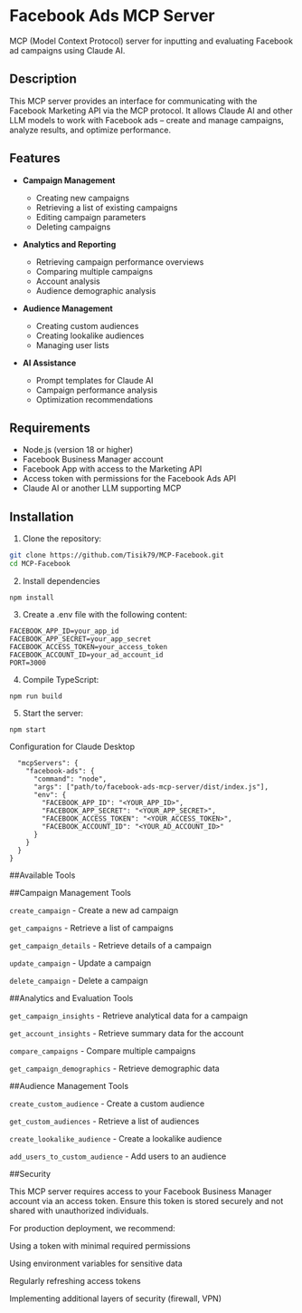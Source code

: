 # Facebook Ads MCP Server

MCP (Model Context Protocol) server for inputting and evaluating Facebook ad campaigns using Claude AI.

## Description

This MCP server provides an interface for communicating with the Facebook Marketing API via the MCP protocol. It allows Claude AI and other LLM models to work with Facebook ads – create and manage campaigns, analyze results, and optimize performance.

## Features

- **Campaign Management**
  - Creating new campaigns
  - Retrieving a list of existing campaigns
  - Editing campaign parameters
  - Deleting campaigns

- **Analytics and Reporting**
  - Retrieving campaign performance overviews
  - Comparing multiple campaigns
  - Account analysis
  - Audience demographic analysis

- **Audience Management**
  - Creating custom audiences
  - Creating lookalike audiences
  - Managing user lists

- **AI Assistance**
  - Prompt templates for Claude AI
  - Campaign performance analysis
  - Optimization recommendations

## Requirements

- Node.js (version 18 or higher)
- Facebook Business Manager account
- Facebook App with access to the Marketing API
- Access token with permissions for the Facebook Ads API
- Claude AI or another LLM supporting MCP

## Installation

1. Clone the repository:
```bash
git clone https://github.com/Tisik79/MCP-Facebook.git
cd MCP-Facebook
```

2. Install dependencies
```
npm install
```

3. Create a .env file with the following content:
```
FACEBOOK_APP_ID=your_app_id
FACEBOOK_APP_SECRET=your_app_secret
FACEBOOK_ACCESS_TOKEN=your_access_token
FACEBOOK_ACCOUNT_ID=your_ad_account_id
PORT=3000
```

4. Compile TypeScript:
```
npm run build
```

5. Start the server:
```
npm start
```

Configuration for Claude Desktop
```{
  "mcpServers": {
    "facebook-ads": {
      "command": "node",
      "args": ["path/to/facebook-ads-mcp-server/dist/index.js"],
      "env": {
        "FACEBOOK_APP_ID": "<YOUR_APP_ID>",
        "FACEBOOK_APP_SECRET": "<YOUR_APP_SECRET>",
        "FACEBOOK_ACCESS_TOKEN": "<YOUR_ACCESS_TOKEN>",
        "FACEBOOK_ACCOUNT_ID": "<YOUR_AD_ACCOUNT_ID>"
      }
    }
  }
}
```

##Available Tools

##Campaign Management Tools

```create_campaign``` - Create a new ad campaign

```get_campaigns``` - Retrieve a list of campaigns

```get_campaign_details``` - Retrieve details of a campaign

```update_campaign``` - Update a campaign

```delete_campaign``` - Delete a campaign

##Analytics and Evaluation Tools

```get_campaign_insights``` - Retrieve analytical data for a campaign

```get_account_insights``` - Retrieve summary data for the account

```compare_campaigns``` - Compare multiple campaigns

```get_campaign_demographics``` - Retrieve demographic data

##Audience Management Tools

```create_custom_audience``` - Create a custom audience

```get_custom_audiences``` - Retrieve a list of audiences

```create_lookalike_audience``` - Create a lookalike audience

```add_users_to_custom_audience``` - Add users to an audience


##Security

This MCP server requires access to your Facebook Business Manager account via an access token. Ensure this token is stored securely and not shared with unauthorized individuals.

For production deployment, we recommend:

Using a token with minimal required permissions

Using environment variables for sensitive data

Regularly refreshing access tokens

Implementing additional layers of security (firewall, VPN)
